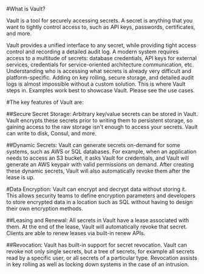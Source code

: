 #What is Vault?

Vault is a tool for securely accessing secrets. 
A secret is anything that you want to tightly control access to, such as API keys, passwords, certificates, and more. 

Vault provides a unified interface to any secret, while providing tight access control and recording a detailed audit log.
A modern system requires access to a multitude of secrets: database credentials, API keys for external services, credentials for service-oriented architecture communication, etc. Understanding who is accessing what secrets is already very difficult and platform-specific. Adding on key rolling, secure storage, and detailed audit logs is almost impossible without a custom solution. This is where Vault steps in.
Examples work best to showcase Vault. Please see the use cases.

#The key features of Vault are:

##Secure Secret Storage: 
Arbitrary key/value secrets can be stored in Vault.
Vault encrypts these secrets prior to writing them to persistent storage, 
so gaining access to the raw storage isn't enough to access your secrets. Vault can write to disk, Consul, and more.

##Dynamic Secrets: 
Vault can generate secrets on-demand for some systems, such as AWS or SQL databases. 
For example, when an application needs to access an S3 bucket, it asks Vault for credentials, 
and Vault will generate an AWS keypair with valid permissions on demand. 
After creating these dynamic secrets, Vault will also automatically revoke them after the lease is up.

#Data Encryption: 
Vault can encrypt and decrypt data without storing it. 
This allows security teams to define encryption parameters and 
developers to store encrypted data in a location such as SQL without having to design their own encryption methods.

##Leasing and Renewal: 
All secrets in Vault have a lease associated with them. 
At the end of the lease, Vault will automatically revoke that secret. Clients are able to renew leases via built-in renew APIs.

##Revocation: 
Vault has built-in support for secret revocation. 
Vault can revoke not only single secrets, but a tree of secrets, 
for example all secrets read by a specific user, or all secrets of a particular type. 
Revocation assists in key rolling as well as locking down systems in the case of an intrusion.
